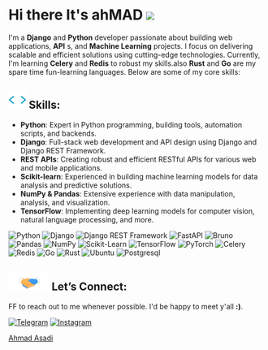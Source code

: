 # Hi there It's ____ahMAD____ <img src="https://media.giphy.com/media/hvRJCLFzcasrR4ia7z/giphy.gif" width="35">

I'm a __Django__ and __Python__ developer passionate about building web applications, __API__ s, and __Machine Learning__ projects. I focus on delivering scalable and efficient solutions using cutting-edge technologies. Currently, I'm learning __Celery__ and __Redis__ to robust my skills.also __Rust__ and __Go__ are my spare time fun-learning languages. Below are some of my core skills:

## <img src="https://github.com/itismohammadreza/itismohammadreza/blob/main/files/code.gif" width="35px"> Skills:
 - __Python__: Expert in Python programming, building tools, automation scripts, and backends.
 - __Django__: Full-stack web development and API design using Django and Django REST Framework.
 - __REST APIs__: Creating robust and efficient RESTful APIs for various web and mobile applications.
 - __Scikit-learn__: Experienced in building machine learning models for data analysis and predictive solutions.
 - __NumPy & Pandas__: Extensive experience with data manipulation, analysis, and visualization.
 - __TensorFlow__: Implementing deep learning models for computer vision, natural language processing, and more.

   
![Python](https://img.shields.io/badge/Python-3776AB.svg?style=for-the-badge&logo=Python&logoColor=white)
![Django](https://img.shields.io/badge/Django-092E20.svg?style=for-the-badge&logo=Django&logoColor=white)
![Django REST Framework](https://img.shields.io/badge/DJANGO-REST-ff1709?style=for-the-badge&logo=django&logoColor=white&color=ff1709&labelColor=gray)
![FastAPI](https://img.shields.io/badge/FastAPI-009688.svg?style=for-the-badge&logo=FastAPI&logoColor=white)
![Bruno](https://img.shields.io/badge/Bruno-F4AA41.svg?style=for-the-badge&logo=Bruno&logoColor=black)
![Pandas](https://img.shields.io/badge/pandas-150458.svg?style=for-the-badge&logo=pandas&logoColor=white)
![NumPy](https://img.shields.io/badge/NumPy-013243.svg?style=for-the-badge&logo=NumPy&logoColor=white)
![Scikit-Learn](https://img.shields.io/badge/scikitlearn-F7931E.svg?style=for-the-badge&logo=scikit-learn&logoColor=white)
![TensorFlow](https://img.shields.io/badge/TensorFlow-%23FF6F00.svg?style=for-the-badge&logo=TensorFlow&logoColor=white)
![PyTorch](https://img.shields.io/badge/PyTorch-EE4C2C.svg?style=for-the-badge&logo=PyTorch&logoColor=white)
![Celery](https://img.shields.io/badge/Celery-37814A.svg?style=for-the-badge&logo=Celery&logoColor=white)
![Redis](https://img.shields.io/badge/Redis-FF4438.svg?style=for-the-badge&logo=Redis&logoColor=white)
![Go](https://img.shields.io/badge/go-%2300ADD8.svg?style=for-the-badge&logo=go&logoColor=white)
![Rust](https://img.shields.io/badge/rust-%23000000.svg?style=for-the-badge&logo=rust&logoColor=white)
![Ubuntu](https://img.shields.io/badge/Ubuntu-E95420.svg?style=for-the-badge&logo=Ubuntu&logoColor=white)
![Postgresql](https://img.shields.io/badge/PostgreSQL-4169E1.svg?style=for-the-badge&logo=PostgreSQL&logoColor=white)


## <img src="https://raw.githubusercontent.com/jaiguptanick/jaiguptanick/main/handshake.gif" width ="80"> Let’s Connect:
FF to reach out to me whenever possible. I'd be happy to meet y'all __:)__.


[![Telegram](https://img.shields.io/badge/Telegram-2CA5E0?style=for-the-badge&logo=telegram&logoColor=white)](https://t.me/madassandd)
[![Instagram](https://img.shields.io/badge/Instagram-%23E4405F.svg?style=for-the-badge&logo=Instagram&logoColor=white)](https://instagram.com/madassandd)

<script src="https://platform.linkedin.com/badges/js/profile.js" async defer type="text/javascript"></script>
<div class="badge-base LI-profile-badge" data-locale="en_US" data-size="medium" data-theme="dark" data-type="VERTICAL" data-vanity="madassandd" data-version="v1"><a class="badge-base__link LI-simple-link" href="https://ir.linkedin.com/in/madassandd?trk=profile-badge">Ahmad Asadi</a></div>
              

